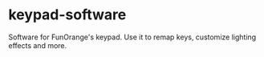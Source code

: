 # keypad-software
Software for FunOrange's keypad. Use it to remap keys, customize lighting effects and more.
